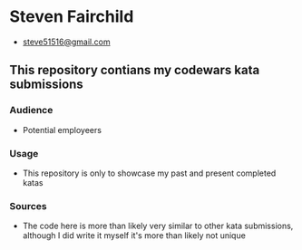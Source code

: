 # Steven Fairchild
  - steve51516@gmail.com

## This repository contians my codewars kata submissions

### Audience
  * Potential employeers

### Usage
  * This repository is only to showcase my past and present completed katas

### Sources
  * The code here is more than likely very similar to other kata submissions, although I did write it myself it's more than likely not unique
